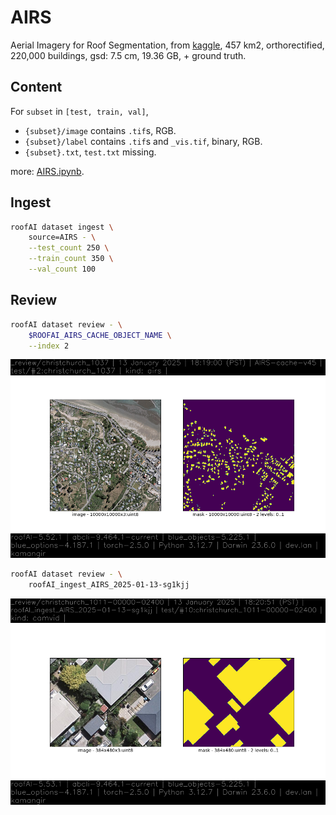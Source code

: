 # AIRS

Aerial Imagery for Roof Segmentation, from [kaggle](https://www.kaggle.com/datasets/atilol/aerialimageryforroofsegmentation), 457 km2, orthorectified, 220,000 buildings, gsd: 7.5 cm, 19.36 GB, + ground truth.

## Content

For `subset` in `[test, train, val]`,

- `{subset}/image` contains `.tif`s, RGB.
- `{subset}/label` contains `.tif`s and `_vis.tif`, binary, RGB.
- `{subset}.txt`, `test.txt` missing.

more: [AIRS.ipynb](../../../notebooks/dataset/custom/AIRS.ipynb).

## Ingest

```bash
roofAI dataset ingest \
    source=AIRS - \
    --test_count 250 \
    --train_count 350 \
    --val_count 100
```

## Review

```bash
roofAI dataset review - \
    $ROOFAI_AIRS_CACHE_OBJECT_NAME \
    --index 2
```

![image](https://github.com/kamangir/assets/blob/main/roofAI/AIRS-cache-v45--review-index-2.png?raw=true)

```bash
roofAI dataset review - \
    roofAI_ingest_AIRS_2025-01-13-sg1kjj
```

![image](https://github.com/kamangir/assets/blob/main/roofAI/christchurch_1011-00000-02400.png?raw=true)
